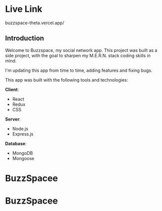 # Live Link 
buzzspace-theta.vercel.app/

## Introduction

Welcome to Buzzspace, my social network app.
This project was built as a side project, with the goal to sharpen my M.E.R.N. stack coding skills in mind.

I'm updating this app from time to time, adding features and fixing bugs.

This app was built with the following tools and technologies:

**Client**:

- React
- Redux
- CSS

**Server**:

- Node.js
- Express.js

**Database**:

- MongoDB
- Mongoose




# BuzzSpacee
# BuzzSpacee
